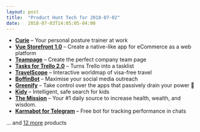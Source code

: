 ```yaml
---
layout: post
title:  "Product Hunt Tech for 2018-07-02"
date:   2018-07-03T14:05:05-04:00
---
```


* **[Curie](https://www.producthunt.com/posts/curie?utm_campaign=producthunt-api&utm_medium=api&utm_source=Application%3A+Daily+Digest+RSS+%28ID%3A+3202%29)** – Your personal posture trainer at work
* **[Vue Storefront 1.0](https://www.producthunt.com/posts/vue-storefront-1-0?utm_campaign=producthunt-api&utm_medium=api&utm_source=Application%3A+Daily+Digest+RSS+%28ID%3A+3202%29)** – Create a native-like app for eCommerce as a web platform
* **[Teampage](https://www.producthunt.com/posts/teampage-2?utm_campaign=producthunt-api&utm_medium=api&utm_source=Application%3A+Daily+Digest+RSS+%28ID%3A+3202%29)** – Create the perfect company team page
* **[Tasks for Trello 2.0](https://www.producthunt.com/posts/tasks-for-trello-2-0?utm_campaign=producthunt-api&utm_medium=api&utm_source=Application%3A+Daily+Digest+RSS+%28ID%3A+3202%29)** – Turns Trello into a tasklist
* **[TravelScope](https://www.producthunt.com/posts/travelscope?utm_campaign=producthunt-api&utm_medium=api&utm_source=Application%3A+Daily+Digest+RSS+%28ID%3A+3202%29)** – Interactive worldmap of visa-free travel
* **[BoffinBot](https://www.producthunt.com/posts/boffinbot?utm_campaign=producthunt-api&utm_medium=api&utm_source=Application%3A+Daily+Digest+RSS+%28ID%3A+3202%29)** – Maximise your social media outreach
* **[Greenify](https://www.producthunt.com/posts/greenify?utm_campaign=producthunt-api&utm_medium=api&utm_source=Application%3A+Daily+Digest+RSS+%28ID%3A+3202%29)** – Take control over the apps that passively drain your power 🔋
* **[Kidy](https://www.producthunt.com/posts/kidy?utm_campaign=producthunt-api&utm_medium=api&utm_source=Application%3A+Daily+Digest+RSS+%28ID%3A+3202%29)** – Intelligent, safe search for kids
* **[The Mission](https://www.producthunt.com/posts/the-mission?utm_campaign=producthunt-api&utm_medium=api&utm_source=Application%3A+Daily+Digest+RSS+%28ID%3A+3202%29)** – Your #1 daily source to increase health, wealth, and wisdom.
* **[Karmabot for Telegram](https://www.producthunt.com/posts/karmabot-for-telegram?utm_campaign=producthunt-api&utm_medium=api&utm_source=Application%3A+Daily+Digest+RSS+%28ID%3A+3202%29)** – Free bot for tracking performance in chats

… and [12 more](https://www.producthunt.com/tech) products